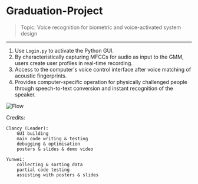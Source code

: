 # Graduation-Project
> Topic: Voice recognition for biometric and voice-activated system design

---

1. Use `Login.py` to activate the Python GUI.
2. By characteristically capturing MFCCs for audio as input to the GMM, users create user profiles in real-time recording.
3. Access to the computer's voice control interface after voice matching of acoustic fingerprints.
4. Provides computer-specific operation for physically challenged people through speech-to-text conversion and instant recognition of the speaker.

![Flow](https://user-images.githubusercontent.com/56038738/226797803-65372cf7-f749-41cc-87fd-e48a7d8df247.jpg)

Credits:

	Clancy (Leader):
		GUI building  
		main code writing & testing  
		debugging & optimisation  
		posters & slides & demo video

	Yunwei:
		collecting & sorting data  
		partial code testing  
		assisting with posters & slides
